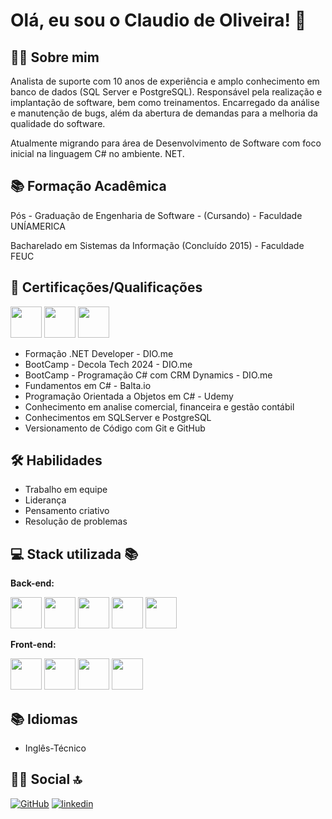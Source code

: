 # Olá, eu sou o Claudio de Oliveira! 👋

## 👨‍💻 Sobre mim
Analista de suporte com 10 anos de experiência e amplo conhecimento em banco de dados (SQL Server e PostgreSQL). Responsável pela realização e implantação de software, bem como treinamentos. Encarregado da análise e manutenção de bugs, além da abertura de demandas para a melhoria da qualidade do software.

Atualmente migrando para área de Desenvolvimento de Software com foco inicial na linguagem C# no ambiente. NET.

## 📚 Formação Acadêmica

Pós - Graduação de Engenharia de Software - (Cursando) - Faculdade UNÍAMERICA

Bacharelado em Sistemas da Informação (Concluído 2015) - Faculdade FEUC

## 🎯 Certificações/Qualificações

[<img src="https://hermes.dio.me/tracks/169e3d0f-263a-4efb-86c5-244bdf1ce8d6.png" height="50"></a>](https://web.dio.me/track/formacao-dotnet-developer)
[<img src="https://hermes.dio.me/tracks/b6c00053-caf8-4dd8-9c92-96b1e077c426.png" height="50"></a>](https://web.dio.me/track/coding-future-avanade-programacao-c-com-crm-dynamics)
[<img src="https://hermes.dio.me/tracks/6bb40420-5f89-4902-8df7-3399674d9d84.png" height="50"></a>](https://web.dio.me/track/decola-tech-avanade-net-developer)
- Formação .NET Developer - DIO.me
- BootCamp - Decola Tech 2024 - DIO.me
- BootCamp - Programação C# com CRM Dynamics - DIO.me
- Fundamentos em C# - Balta.io
- Programação Orientada a Objetos em C# - Udemy
- Conhecimento em analise comercial, financeira e gestão contábil
- Conhecimentos em SQLServer e PostgreSQL
- Versionamento de Código com Git e GitHub

## 🛠 Habilidades
- Trabalho em equipe
- Liderança
- Pensamento criativo
- Resolução de problemas

## 💻 Stack utilizada 📚

**Back-end:** 

[<img src="https://hermes.dio.me/tracks/977d1b41-5888-44d7-8e4c-57d2348748dc.png" height="50"></a>](https://web.dio.me/track/formacao-logica-de-programacao)
[<img src="https://seeklogo.com/images/C/c-sharp-c-logo-02F17714BA-seeklogo.com.png" height="50"></a>](https://web.dio.me/track/formacao-dotnet-developer)
[<img src="https://github.com/ClaudioOliver/ClaudioOliver/assets/115963003/18e4b5bf-36be-47bb-8f40-94147f455005" height="50"></a>](https://web.dio.me/track/formacao-dotnet-developer)
[<img src="https://logodix.com/logo/1796956.png" height="50"></a>](Aspnet)
[<img src="https://logodix.com/logo/282992.png" height="50"></a>](java)

**Front-end:** 

[<img src="https://hermes.dio.me/tracks/62ed1f1d-8d76-4bbc-905f-e73d20cb82f5.png" height="50"></a>](https://web.dio.me/track/formacao-html-web-developer)
[<img src="https://hermes.dio.me/tracks/da043c7a-7189-441e-bf28-adc2d05a4934.png" height="50"></a>](https://web.dio.me/track/formacao-css-web-developer)
[<img src="https://logodix.com/logo/2062376.png" height="50"></a>](https://web.dio.me/track/formacao-css-web-developer)
[<img src="https://hermes.dio.me/tracks/55e7040f-775b-47e5-a8fb-69d002ca17a9.png" height="50"></a>](https://web.dio.me/track/formacao-javascript-developer)

## 📚 Idiomas
- Inglês-Técnico

## 🔗👨 Social 🔝
[![GitHub](https://img.shields.io/badge/GitHub-100000?style=for-the-badge&logo=github&logoColor=white)](https://github.com/ClaudioOliver) [![linkedin](https://img.shields.io/badge/linkedin-0A66C2?style=for-the-badge&logo=linkedin&logoColor=white)](https://www.linkedin.com/)

